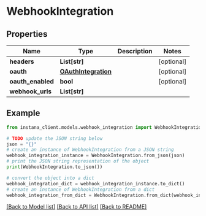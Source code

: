 # WebhookIntegration


## Properties

Name | Type | Description | Notes
------------ | ------------- | ------------- | -------------
**headers** | **List[str]** |  | [optional] 
**oauth** | [**OAuthIntegration**](OAuthIntegration.md) |  | [optional] 
**oauth_enabled** | **bool** |  | [optional] 
**webhook_urls** | **List[str]** |  | 

## Example

```python
from instana_client.models.webhook_integration import WebhookIntegration

# TODO update the JSON string below
json = "{}"
# create an instance of WebhookIntegration from a JSON string
webhook_integration_instance = WebhookIntegration.from_json(json)
# print the JSON string representation of the object
print(WebhookIntegration.to_json())

# convert the object into a dict
webhook_integration_dict = webhook_integration_instance.to_dict()
# create an instance of WebhookIntegration from a dict
webhook_integration_from_dict = WebhookIntegration.from_dict(webhook_integration_dict)
```
[[Back to Model list]](../README.md#documentation-for-models) [[Back to API list]](../README.md#documentation-for-api-endpoints) [[Back to README]](../README.md)


